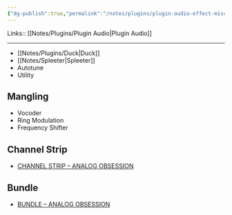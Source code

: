 ```yaml
---
{"dg-publish":true,"permalink":"/notes/plugins/plugin-audio-effect-misc/"}
---
```


Links:: [[Notes/Plugins/Plugin Audio\|Plugin Audio]]

---

- [[Notes/Plugins/Duck\|Duck]]
- [[Notes/Spleeter\|Spleeter]]
- Autotune
- Utility


## Mangling

- Vocoder
- Ring Modulation
- Frequency Shifter

## Channel Strip

- [CHANNEL STRIP – ANALOG OBSESSION](https://analogobsession.com/channel-strip/)

## Bundle

- [BUNDLE – ANALOG OBSESSION](https://analogobsession.com/bundles/)


